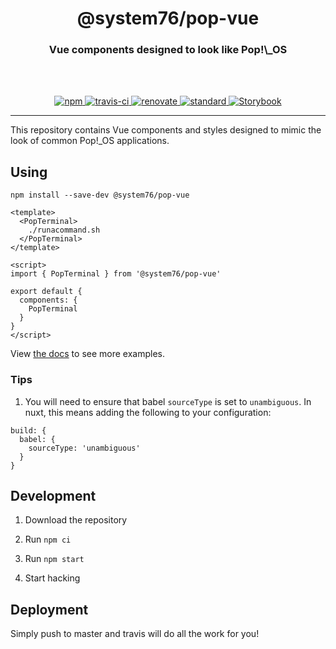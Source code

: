 <div align="center">
  <h1>@system76/pop-vue</h1>
  <h3>Vue components designed to look like Pop!\_OS</h3>
  <br>
  <br>
</div>

<p align="center">
  <a href="https://www.npmjs.com/package/@system76/pop-vue/">
    <img src="https://img.shields.io/npm/v/@system76/pop-vue.svg" alt="npm">
  </a>

  <a href="https://travis-ci.org/system76/pop-vue">
    <img src="https://travis-ci.org/system76/pop-vue.svg" alt="travis-ci">
  </a>

  <a href="https://renovatebot.com/">
    <img src="https://img.shields.io/badge/renovate-enabled-brightgreen.svg" alt="renovate">
  </a>

  <a href="https://standardjs.com">
    <img src="https://img.shields.io/badge/code_style-standard-brightgreen.svg" alt="standard">
  </a>

  <a href="https://pop-vue.origin76.com/">
    <img src="https://cdn.jsdelivr.net/gh/storybooks/brand@master/badge/badge-storybook.svg" alt="Storybook">
  </a>
</p>

---

This repository contains Vue components and styles designed to mimic the look
of common Pop!\_OS applications.

## Using

```
npm install --save-dev @system76/pop-vue
```

```vue
<template>
  <PopTerminal>
    ./runacommand.sh
  </PopTerminal>
</template>

<script>
import { PopTerminal } from '@system76/pop-vue'

export default {
  components: {
    PopTerminal
  }
}
</script>
```

View [the docs](https://pop-vue.origin76.com) to see more examples.

### Tips

1) You will need to ensure that babel `sourceType` is set to `unambiguous`. In
nuxt, this means adding the following to your configuration:

```
build: {
  babel: {
    sourceType: 'unambiguous'
  }
}
```

## Development

1) Download the repository

2) Run `npm ci`

3) Run `npm start`

4) Start hacking

## Deployment

Simply push to master and travis will do all the work for you!
